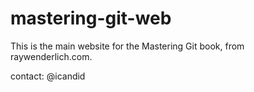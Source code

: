 # mastering-git-web
This is the main website for the Mastering Git book, from raywenderlich.com.

contact: @icandid
